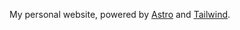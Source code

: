 My personal website, powered by [Astro](https://astro.build/) and [Tailwind](https://tailwindcss.com/).
